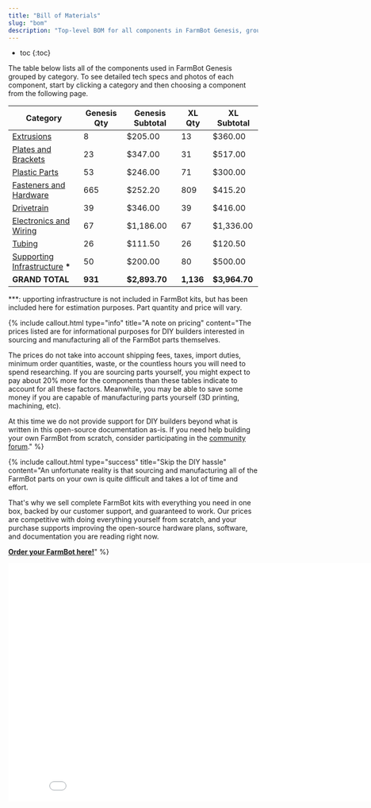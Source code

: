 ```yaml
---
title: "Bill of Materials"
slug: "bom"
description: "Top-level BOM for all components in FarmBot Genesis, grouped by category. Visit [our shop](http://shop.farm.bot) to purchase parts."
---
```


* toc
{:toc}

The table below lists all of the components used in FarmBot Genesis grouped by category. To see detailed tech specs and photos of each component, start by clicking a category and then choosing a component from the following page.

|Category|Genesis Qty|Genesis Subtotal|XL Qty|XL Subtotal|
|--------|-----------|----------------|------|-----------|
|[Extrusions](extrusions.md)|8|$205.00|13|$360.00
|[Plates and Brackets](plates-and-brackets.md)|23|$347.00|31|$517.00
|[Plastic Parts](plastic-parts.md)|53|$246.00|71|$300.00
|[Fasteners and Hardware](fasteners-and-hardware.md)|665|$252.20|809|$415.20
|[Drivetrain](drivetrain.md)|39|$346.00|39|$416.00
|[Electronics and Wiring](electronics-and-wiring.md)|67|$1,186.00|67|$1,336.00
|[Tubing](tubing.md)|26|$111.50|26|$120.50
|[Supporting Infrastructure](../assembly/supporting-infrastructure.md) **\***|50|$200.00|80|$500.00
|**GRAND TOTAL**|**931**|**$2,893.70**|**1,136**|**$3,964.70**|**1,1687**|**$6,138.15**

**\*: upporting infrastructure is not included in FarmBot kits, but has been included here for estimation purposes. Part quantity and price will vary.

{%
include callout.html
type="info"
title="A note on pricing"
content="The prices listed are for informational purposes for DIY builders interested in sourcing and manufacturing all of the FarmBot parts themselves.

The prices do not take into account shipping fees, taxes, import duties, minimum order quantities, waste, or the countless hours you will need to spend researching. If you are sourcing parts yourself, you might expect to pay about 20% more for the components than these tables indicate to account for all these factors. Meanwhile, you may be able to save some money if you are capable of manufacturing parts yourself (3D printing, machining, etc).

At this time we do not provide support for DIY builders beyond what is written in this open-source documentation as-is. If you need help building your own FarmBot from scratch, consider participating in the [community forum](https://forum.farmbot.org)."
%}

{%
include callout.html
type="success"
title="Skip the DIY hassle"
content="An unfortunate reality is that sourcing and manufacturing all of the FarmBot parts on your own is quite difficult and takes a lot of time and effort.

That's why we sell complete FarmBot kits with everything you need in one box, backed by our customer support, and guaranteed to work. Our prices are competitive with doing everything yourself from scratch, and your purchase supports improving the open-source hardware plans, software, and documentation you are reading right now.

**[Order your FarmBot here!](http://buy.farm.bot)**"
%}

<iframe class="embedly-embed" src="//cdn.embedly.com/widgets/media.html?src=https%3A%2F%2Fwww.youtube.com%2Fembed%2F_jw98qozK4s%3Ffeature%3Doembed&url=http%3A%2F%2Fwww.youtube.com%2Fwatch%3Fv%3D_jw98qozK4s&image=https%3A%2F%2Fi.ytimg.com%2Fvi%2F_jw98qozK4s%2Fhqdefault.jpg&key=02466f963b9b4bb8845a05b53d3235d7&type=text%2Fhtml&schema=youtube" width="854" height="480" scrolling="no" frameborder="0" allowfullscreen></iframe>
